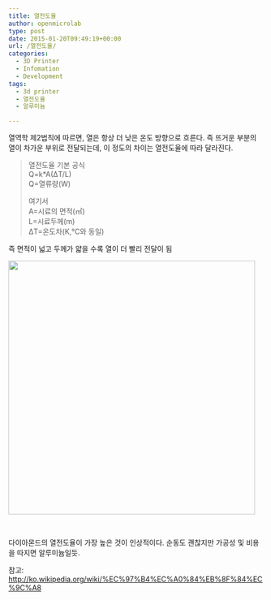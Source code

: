 ```yaml
---
title: 열전도율
author: openmicrolab
type: post
date: 2015-01-20T09:49:19+00:00
url: /열전도율/
categories:
  - 3D Printer
  - Infomation
  - Development
tags:
  - 3d printer
  - 열전도율
  - 알루미늄

---
```

열역학 제2법칙에 따르면, 열은 항상 더 낮은 온도 방향으로 흐른다. 즉 뜨거운 부분의 열이 차가운 부위로 전달되는데, 이 정도의 차이는 열전도율에 따라 달라진다.

> 열전도율 기본 공식  
> Q=k*A(ΔT/L)  
> Q=열류량(W)
> 
> 여기서  
> A=시료의 면적(㎡)  
> L=시료두께(m)  
> ΔT=온도차(K,°C와 동일)

즉 면적이 넓고 두께가 얇을 수록 열이 더 빨리 전달이 됨

[<img loading="lazy" class="alignnone" src="http://openmicrolab.cdn2.cafe24.com/heat_transfer.png" alt="" width="486" height="500" />][1]

&nbsp;

다이아몬드의 열전도율이 가장 높은 것이 인상적이다. 순동도 괜찮지만 가공성 및 비용을 따지면 알루미늄일듯.

참고: <a href="http://ko.wikipedia.org/wiki/%EC%97%B4%EC%A0%84%EB%8F%84%EC%9C%A8" target="_blank">http://ko.wikipedia.org/wiki/%EC%97%B4%EC%A0%84%EB%8F%84%EC%9C%A8</a>

 [1]: http://openmicrolab.cdn2.cafe24.com/heat_transfer.png